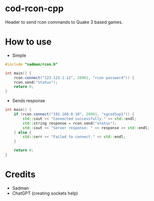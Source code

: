 # cod-rcon-cpp
Header to send rcon commands to Quake 3 based games.

# How to use

- Simple
```cpp
#include "sadman/rcon.h"

int main() {
    rcon.connect("123.123.1.12", 28961, "rcon password")) {
    rcon.send("status");
    return 0;
}
```

- Sends response
```cpp
int main() {
    if (rcon.connect("192.168.0.10", 28961, "sgcod1op1")) {
        std::cout << "Connected successfully." << std::endl;
        std::string response = rcon.send("status");
        std::cout << "Server response: " << response << std::endl;
    } else {
        std::cerr << "Failed to connect." << std::endl;
    }

    return 0;
}
```

# Credits
- Sadman
- ChatGPT (creating sockets help)
